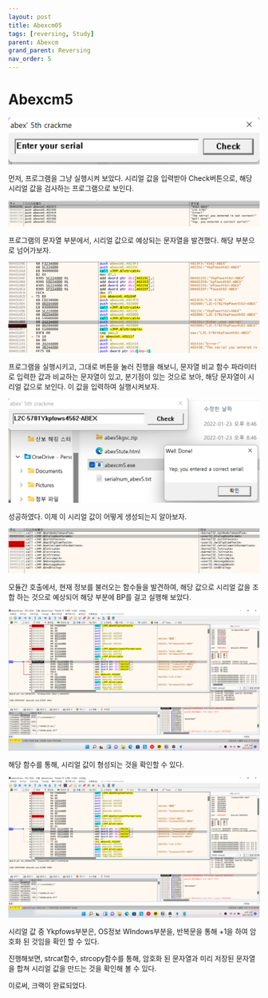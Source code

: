 ```yaml
---
layout: post
title: Abexcm05
tags: [reversing, Study]
parent: Abexcm
grand_parent: Reversing
nav_order: 5
---
```


# Abexcm5

![image](/assets/images/Abexcm05/Abexcm05.png)

먼저, 프로그램을 그냥 실행시켜 보았다. 시리얼 값을 입력받아 Check버튼으로, 해당 시리얼 값을 검사하는 프로그램으로 보인다.

![image](/assets/images/Abexcm05/Abexcm051.png)

프로그램의 문자열 부분에서, 시리얼 값으로 예상되는 문자열을 발견했다. 해당 부분으로 넘어가보자.

![image](/assets/images/Abexcm05/Abexcm052.png)

프로그램을 실행시키고, 그대로 버튼을 눌러 진행을 해보니, 문자열 비교 함수 파라미터로 입력한 값과 비교하는 문자열이 있고, 분기점이 있는 것으로 보아, 해당 문자열이 시리얼 값으로 보인다. 이 값을 입력하여 실행시켜보자.

![image](/assets/images/Abexcm05/Abexcm053.png)

성공하였다. 이제 이 시리얼 값이 어떻게 생성되는지 알아보자.

![image](/assets/images/Abexcm05/Abexcm054.png)

모듈간 호출에서, 현재 정보를 불러오는 함수들을 발견하여, 해당 값으로 시리얼 값을 조합 하는 것으로 예상되어 해당 부분에 BP를 걸고 실행해 보았다.

![image](/assets/images/Abexcm05/Abexcm055.png)

해당 함수를 통해, 시리얼 값이 형성되는 것을 확인할 수 있다.

![image](/assets/images/Abexcm05/Abexcm056.png)

시리얼 값 중 Ykpfows부분은, OS정보 WIndows부분을, 반복문을 통해 +1을 하여 암호화 된 것임을 확인 할 수 있다.

진행해보면, strcat함수, strcopy함수를 통해, 암호화 된 문자열과 미리 저장된 문자열을 합쳐 시리얼 값을 만드는 것을 확인해 볼 수 있다.

이로써, 크랙이 완료되었다.

